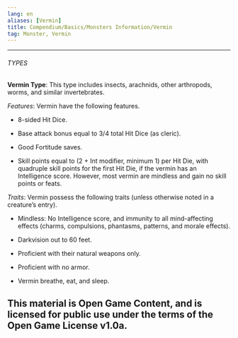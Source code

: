 ```yaml
---
lang: en
aliases: [Vermin]
title: Compendium/Basics/Monsters Information/Vermin
tag: Monster, Vermin
---
```



---

###### TYPES

**Vermin Type**: This type includes insects, arachnids, other arthropods, worms, and similar invertebrates.

_Features_: Vermin have the following features.

- 8-sided Hit Dice.
    
- Base attack bonus equal to 3/4 total Hit Dice (as cleric).
    
- Good Fortitude saves.
    
- Skill points equal to (2 + Int modifier, minimum 1) per Hit Die, with quadruple skill points for the first Hit Die, if the vermin has an Intelligence score. However, most vermin are mindless and gain no skill points or feats.
    

_Traits_: Vermin possess the following traits (unless otherwise noted in a creature’s entry).

- Mindless: No Intelligence score, and immunity to all mind-affecting effects (charms, compulsions, phantasms, patterns, and morale effects).
    
- Darkvision out to 60 feet.
    
- Proficient with their natural weapons only.
    
- Proficient with no armor.
    
- Vermin breathe, eat, and sleep.
    
This material is Open Game Content, and is licensed for public use under
the terms of the Open Game License v1.0a.
---
  